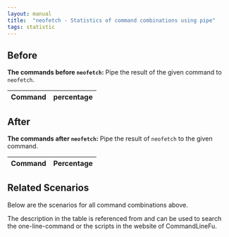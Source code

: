 ```yaml
---
layout: manual
title:  "neofetch - Statistics of command combinations using pipe"
tags: statistic
---
```


## Before

__The commands before `neofetch`:__ Pipe the result of the given command to `neofetch`.

| Command | percentage |
|--------|--------|



## After

__The commands after `neofetch`:__ Pipe the result of `neofetch` to the given command.

| Command | Percentage | 
|-------|--------|



## Related Scenarios

Below are the scenarios for all command combinations above.

The description in the table is referenced from and can be used to search the one-line-command or the scripts in the website of CommandLineFu.




